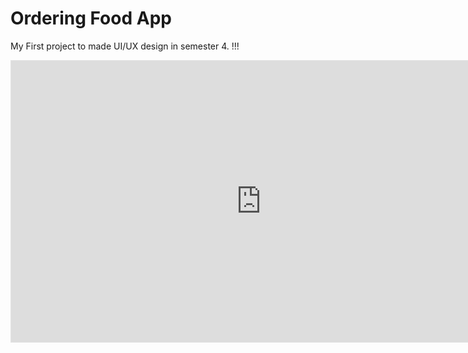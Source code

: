 # Ordering Food App
My First project to made UI/UX design in semester 4. !!!
<iframe style="border: 1px solid rgba(0, 0, 0, 0.1);" width="800" height="450" src="https://www.figma.com/embed?embed_host=share&url=https%3A%2F%2Fwww.figma.com%2Fproto%2FFNhd9o5mS4eiZoKbWnlwKy%2FOrdering-Food-App%3Fnode-id%3D3%253A432%26scaling%3Dscale-down%26page-id%3D0%253A1%26starting-point-node-id%3D3%253A432" allowfullscreen></iframe>
